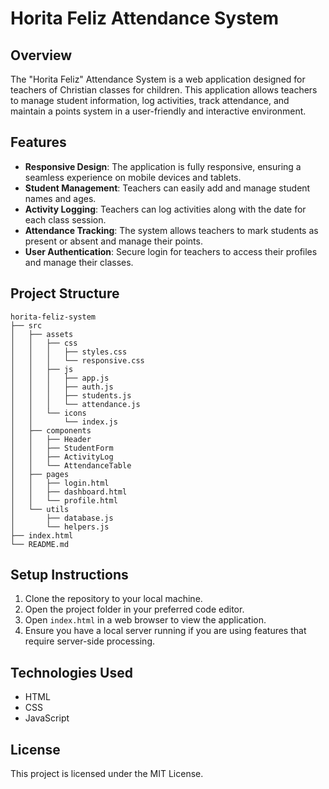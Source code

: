 # Horita Feliz Attendance System

## Overview
The "Horita Feliz" Attendance System is a web application designed for teachers of Christian classes for children. This application allows teachers to manage student information, log activities, track attendance, and maintain a points system in a user-friendly and interactive environment.

## Features
- **Responsive Design**: The application is fully responsive, ensuring a seamless experience on mobile devices and tablets.
- **Student Management**: Teachers can easily add and manage student names and ages.
- **Activity Logging**: Teachers can log activities along with the date for each class session.
- **Attendance Tracking**: The system allows teachers to mark students as present or absent and manage their points.
- **User Authentication**: Secure login for teachers to access their profiles and manage their classes.

## Project Structure
```
horita-feliz-system
├── src
│   ├── assets
│   │   ├── css
│   │   │   ├── styles.css
│   │   │   └── responsive.css
│   │   ├── js
│   │   │   ├── app.js
│   │   │   ├── auth.js
│   │   │   ├── students.js
│   │   │   └── attendance.js
│   │   └── icons
│   │       └── index.js
│   ├── components
│   │   ├── Header
│   │   ├── StudentForm
│   │   ├── ActivityLog
│   │   └── AttendanceTable
│   ├── pages
│   │   ├── login.html
│   │   ├── dashboard.html
│   │   └── profile.html
│   └── utils
│       ├── database.js
│       └── helpers.js
├── index.html
└── README.md
```

## Setup Instructions
1. Clone the repository to your local machine.
2. Open the project folder in your preferred code editor.
3. Open `index.html` in a web browser to view the application.
4. Ensure you have a local server running if you are using features that require server-side processing.

## Technologies Used
- HTML
- CSS
- JavaScript

## License
This project is licensed under the MIT License.